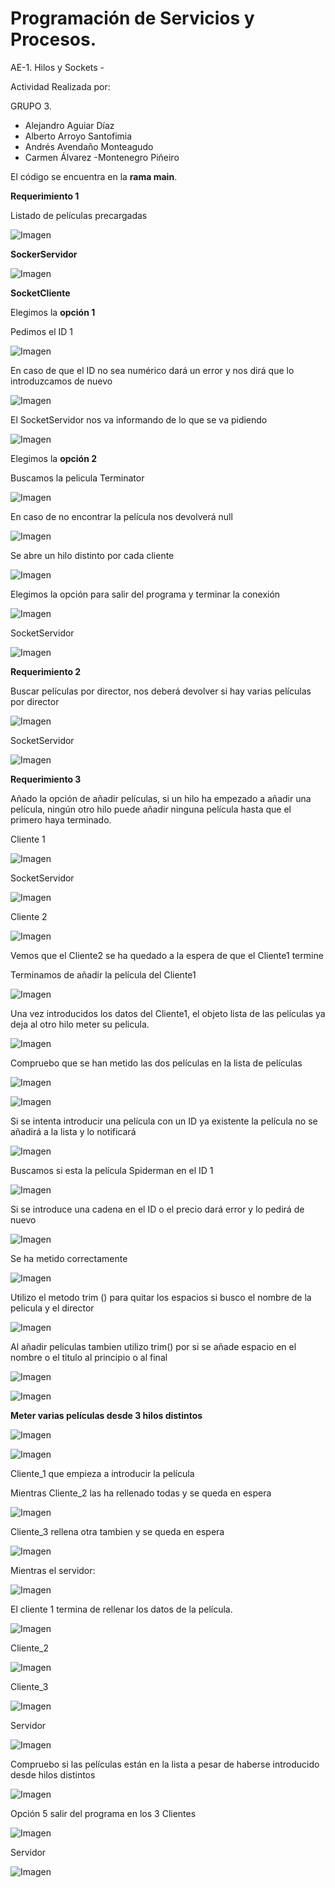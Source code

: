 ﻿# Programación de Servicios y Procesos.

AE-1. Hilos y Sockets - 

Actividad Realizada por:

GRUPO 3.
- Alejandro Aguiar Díaz
- Alberto Arroyo Santofimia
- Andrés Avendaño Monteagudo
- Carmen Álvarez -Montenegro Piñeiro

El código se encuentra en la **rama main**.


**Requerimiento 1**

Listado de películas precargadas

![Imagen](imgReadme/i000.png)

**SockerServidor**

![Imagen](imgReadme/i005.png)

**SocketCliente**

Elegimos la **opción 1**

Pedimos el ID 1

![Imagen](imgReadme/i006.png)

En caso de que el ID no sea numérico dará un error y nos dirá que lo introduzcamos de nuevo

![Imagen](imgReadme/i007.png)

El SocketServidor nos va informando de lo que se va pidiendo

![Imagen](imgReadme/i008.png)

Elegimos la **opción 2**

Buscamos la pelicula Terminator

![Imagen](imgReadme/i009.png)

En caso de no encontrar la película nos devolverá null

![Imagen](imgReadme/i010.png)

Se abre un hilo distinto por cada cliente

![Imagen](imgReadme/i026.png)

Elegimos la opción para salir del programa y terminar la conexión 

![Imagen](imgReadme/i011.png)

SocketServidor

![Imagen](imgReadme/i012.png)

**Requerimiento 2**

Buscar películas por director, nos deberá devolver si hay varias películas por director

![Imagen](imgReadme/i013.png)

SocketServidor

![Imagen](imgReadme/i014.png)

**Requerimiento 3**

Añado la opción de añadir películas, si un hilo ha empezado a añadir una película, ningún otro hilo puede añadir ninguna película hasta que el primero haya terminado. 

Cliente 1

![Imagen](imgReadme/i015.png)

SocketServidor

![Imagen](imgReadme/i016.png)

Cliente 2

![Imagen](imgReadme/i017.png)

Vemos que el Cliente2 se ha quedado a la espera de que el Cliente1 termine

Terminamos de añadir la película del Cliente1

![Imagen](imgReadme/i018.png)



Una vez introducidos los datos del Cliente1, el objeto lista de las películas ya deja al otro hilo meter su pelicula.

![Imagen](imgReadme/i019.png)

Compruebo que se han metido las dos películas en la lista de películas 

![Imagen](imgReadme/i020.png)

![Imagen](imgReadme/i021.png)

Si se intenta introducir una película con un ID ya existente la película no se añadirá a la lista y lo notificará

![Imagen](imgReadme/i022.png)

Buscamos si esta la película Spiderman en el ID 1

![Imagen](imgReadme/i023.png)

Si se introduce una cadena en el ID o el precio dará error y lo pedirá de nuevo

![Imagen](imgReadme/i024.png)

Se ha metido correctamente

![Imagen](imgReadme/i025.png)

Utilizo el metodo trim () para quitar los espacios si busco el nombre de la pelicula y el director

![Imagen](imgReadme/i027.png)

Al añadir películas tambien utilizo trim() por si se añade espacio en el nombre o el titulo al principio o al final

![Imagen](imgReadme/i028.png)

![Imagen](imgReadme/i029.png)

**Meter varias películas desde 3 hilos distintos**

![Imagen](imgReadme/i030.png)

![Imagen](imgReadme/i031.png)

Cliente\_1 que empieza a introducir la película


Mientras Cliente\_2 las ha rellenado todas y se queda en espera

![Imagen](imgReadme/i032.png)

Cliente\_3 rellena otra tambien y se queda en espera

![Imagen](imgReadme/i033.png)

Mientras el servidor:

![Imagen](imgReadme/i042.png)

El cliente 1 termina de rellenar los datos de la película.

![Imagen](imgReadme/i035.png)

Cliente\_2

![Imagen](imgReadme/i036.png)

Cliente\_3

![Imagen](imgReadme/i037.png)

Servidor

![Imagen](imgReadme/i043.png)

Compruebo si las películas están en la lista a pesar de haberse introducido desde hilos distintos

![Imagen](imgReadme/i039.png)

Opción 5 salir del programa en los 3 Clientes

![Imagen](imgReadme/i041.png)

Servidor

![Imagen](imgReadme/i040.png)
